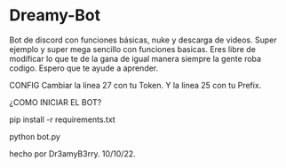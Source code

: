 # Dreamy-Bot
Bot de discord con funciones básicas, nuke y descarga de videos.
Super ejemplo y super mega sencillo con funciones basicas.
Eres libre de modificar lo que te de la gana de igual manera siempre la gente roba codigo.
Espero que te ayude a aprender.


CONFIG
Cambiar la línea 27 con tu Token.
Y la linea 25 con tu Prefix.



¿COMO INICIAR EL BOT?          
        
pip install -r requirements.txt

python bot.py


hecho por Dr3amyB3rry.
10/10/22.
